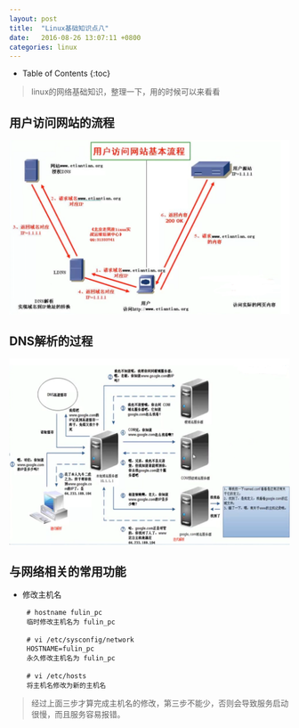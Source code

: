```yaml
---
layout: post
title:	"Linux基础知识点八"
date:	2016-08-26 13:07:11 +0800
categories:	linux
---
```


* Table of Contents
{:toc}

> linux的网络基础知识，整理一下，用的时候可以来看看

## 用户访问网站的流程

 ![](/image/linuxNet.PNG)

## DNS解析的过程

 ![](/image/linuxDNS.PNG)

## 与网络相关的常用功能

 * 修改主机名
 
		# hostname fulin_pc
		临时修改主机名为 fulin_pc
		
		# vi /etc/sysconfig/network
		HOSTNAME=fulin_pc
		永久修改主机名为 fulin_pc

		# vi /etc/hosts
		将主机名修改为新的主机名

 > 经过上面三步才算完成主机名的修改，第三步不能少，否则会导致服务启动很慢，而且服务容易报错。